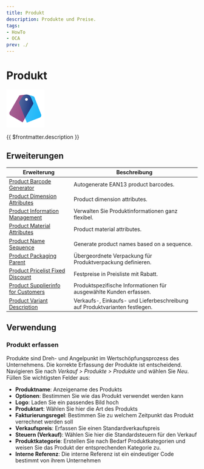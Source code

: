 ```yaml
---
title: Produkt
description: Produkte und Preise.
tags:
- HowTo
- OCA
prev: ./
---
```

# Produkt
![](attachments/icons_odoo_product.png)

{{ $frontmatter.description }}

## Erweiterungen

| Erweiterung                                                                       | Beschreibung                                                                |
| --------------------------------------------------------------------------------- | --------------------------------------------------------------------------- |
| [Product Barcode Generator](Product%20Barcode%20Generator.md)                     | Autogenerate EAN13 product barcodes.                                        |
| [Product Dimension Attributes](Product%20Dimension%20Attributes.md)               | Product dimension attributes.                                               |
| [Product Information Management](Product%20Information%20Management.md)           | Verwalten Sie Produktinformationen ganz flexibel.                           |
| [Product Material Attributes](Product%20Material%20Attributes.md)                 | Product material attributes.                                                |
| [Product Name Sequence](Product%20Name%20Sequence.md)                             | Generate product names based on a sequence.                                 |
| [Product Packaging Parent](Product%20Packaging%20Parent.md)                       | Übergeordnete Verpackung für Produktverpackung definieren.                  |
| [Product Pricelist Fixed Discount](Product%20Pricelist%20Fixed%20Discount.md)     | Festpreise in Preisliste mit Rabatt.                                        |
| [Product Supplierinfo for Customers](Product%20Supplierinfo%20for%20Customers.md) | Produktspezifische Informationen für ausgewählte Kunden erfassen.           |
| [Product Variant Description](Product%20Variant%20Description.md)                 | Verkaufs-, Einkaufs- und Lieferbeschreibung auf Produktvarianten festlegen. |

## Verwendung

### Produkt erfassen

Produkte sind Dreh- und Angelpunkt im Wertschöpfungsprozess des Unternehmens. Die korrekte Erfassung der Produkte ist entscheidend. Navigieren Sie nach *Verkauf > Produkte > Produkte* und wählen Sie *Neu*. Füllen Sie wichtigsten Felder aus:

* **Produktname**: Anzeigename des Produkts
* **Optionen**: Bestimmen Sie wie das Produkt verwendet werden kann
* **Logo**: Laden Sie ein passendes Bild hoch
* **Produktart**: Wählen Sie hier die Art des Produkts
* **Fakturierungsregel**: Bestimmen Sie zu welchem Zeitpunkt das Produkt verrechnet werden soll
* **Verkaufspreis**: Erfassen Sie einen Standardverkaufspreis
* **Steuern (Verkauf)**: Wählen Sie hier die Standardsteuern für den Verkauf
* **Produktkategorie**: Erstellen Sie nach Bedarf Produktkategorien und weisen Sie das Produkt der entsprechenden Kategorie zu.
* **Interne Referenz**: Die interne Referenz ist ein eindeutiger Code bestimmt von ihrem Unternehmen
